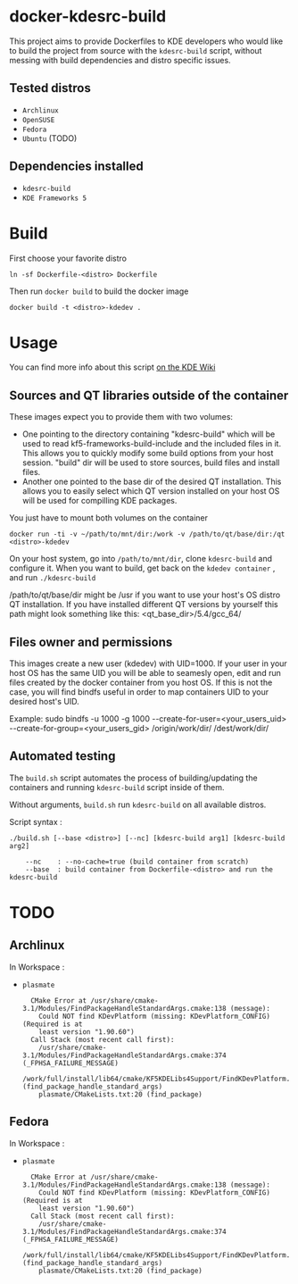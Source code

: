 docker-kdesrc-build
===================
This project aims to provide Dockerfiles to KDE developers 
who would like to build the project from source with the `kdesrc-build` script, 
without messing with build dependencies and distro specific issues.

Tested distros
-----------------

* `Archlinux`
* `OpenSUSE`
* `Fedora`
* `Ubuntu` (TODO)

Dependencies installed
----------------------

* `kdesrc-build`
* `KDE Frameworks 5`

Build
=====

First choose your favorite distro

    ln -sf Dockerfile-<distro> Dockerfile

Then run `docker build` to build the docker image

    docker build -t <distro>-kdedev .

Usage
=====

You can find more info about this script [on the KDE Wiki](https://techbase.kde.org/Getting_Started/Build/kdesrc-build)

Sources and QT libraries outside of the container
-------------------------------------------------

These images expect you to provide them with two volumes: 
* One pointing to the directory containing "kdesrc-build" which will be used 
to read kf5-frameworks-build-include and the included files in it. This allows
you to quickly modify some build options from your host session. "build" dir will
be used to store sources, build files and install files.
* Another one pointed to the base dir of the desired QT installation. This allows
you to easily select which QT version installed on your host OS will be used for
compilling KDE packages.

You just have to mount both volumes on the container

    docker run -ti -v ~/path/to/mnt/dir:/work -v /path/to/qt/base/dir:/qt <distro>-kdedev

On your host system, go into `/path/to/mnt/dir`, clone `kdesrc-build` and configure it.
When you want to build, get back on the `kdedev container` , and run `./kdesrc-build`

/path/to/qt/base/dir might be /usr if you want to use your host's OS distro QT
installation. If you have installed different QT versions by yourself this path 
might look something like this: <qt_base_dir>/5.4/gcc_64/

Files owner and permissions
---------------------------

This images create a new user (kdedev) with UID=1000. If your user in your host 
OS has the same UID you will be able to seamesly open, edit and run files created
by the docker container from you host OS. If this is not the case, you will find
bindfs useful in order to map containers UID to your desired host's UID.

Example: 
    sudo bindfs -u 1000 -g 1000 --create-for-user=<your_users_uid> --create-for-group=<your_users_gid> /origin/work/dir/ /dest/work/dir/

Automated testing
-----------------

The `build.sh` script automates the process of building/updating the containers
and running `kdesrc-build` script inside of them.

Without arguments, `build.sh` run `kdesrc-build` on all available distros.

Script syntax :

    ./build.sh [--base <distro>] [--nc] [kdesrc-build arg1] [kdesrc-build arg2]

        --nc    : --no-cache=true (build container from scratch)
        --base  : build container from Dockerfile-<distro> and run the kdesrc-build

TODO
====

Archlinux
----------

In Workspace :

- `plasmate`

        CMake Error at /usr/share/cmake-3.1/Modules/FindPackageHandleStandardArgs.cmake:138 (message):
          Could NOT find KDevPlatform (missing: KDevPlatform_CONFIG) (Required is at
          least version "1.90.60")
        Call Stack (most recent call first):
          /usr/share/cmake-3.1/Modules/FindPackageHandleStandardArgs.cmake:374 (_FPHSA_FAILURE_MESSAGE)
          /work/full/install/lib64/cmake/KF5KDELibs4Support/FindKDevPlatform.cmake:44 (find_package_handle_standard_args)
          plasmate/CMakeLists.txt:20 (find_package)


Fedora
------

In Workspace :

- `plasmate`

        CMake Error at /usr/share/cmake-3.1/Modules/FindPackageHandleStandardArgs.cmake:138 (message):
          Could NOT find KDevPlatform (missing: KDevPlatform_CONFIG) (Required is at
          least version "1.90.60")
        Call Stack (most recent call first):
          /usr/share/cmake-3.1/Modules/FindPackageHandleStandardArgs.cmake:374 (_FPHSA_FAILURE_MESSAGE)
          /work/full/install/lib64/cmake/KF5KDELibs4Support/FindKDevPlatform.cmake:44 (find_package_handle_standard_args)
          plasmate/CMakeLists.txt:20 (find_package)
